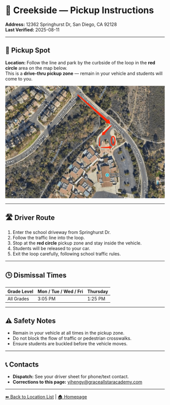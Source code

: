 # 🚌 Creekside — Pickup Instructions

**Address:** 12362 Springhurst Dr, San Diego, CA 92128  
**Last Verified:** 2025-08-11

---

## 📍 Pickup Spot
**Location:** Follow the line and park by the curbside of the loop in the **red circle** area on the map below.  
This is a **drive-thru pickup zone** — remain in your vehicle and students will come to you.

![Creekside Map](Creekside.png)

---

## 🛣️ Driver Route
1. Enter the school driveway from Springhurst Dr.  
2. Follow the traffic line into the loop.  
3. Stop at the **red circle** pickup zone and stay inside the vehicle.  
4. Students will be released to your car.  
5. Exit the loop carefully, following school traffic rules.

---

## 🕒 Dismissal Times
| Grade Level | Mon / Tue / Wed / Fri | Thursday |
|-------------|-----------------------|----------|
| All Grades  | 3:05 PM               | 1:25 PM  |

---

## ⚠ Safety Notes
- Remain in your vehicle at all times in the pickup zone.  
- Do not block the flow of traffic or pedestrian crosswalks.  
- Ensure students are buckled before the vehicle moves.

---

## 📞 Contacts
- **Dispatch:** See your driver sheet for phone/text contact.  
- **Corrections to this page:** [yihengy@graceallstaracademy.com](mailto:yihengy@graceallstaracademy.com)

---

[⬅ Back to Location List](../Location_detail.md) | [🏠 Homepage](../README.md)
